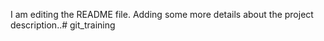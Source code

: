 I am editing the README file. Adding some more details about the project description..# git_training
